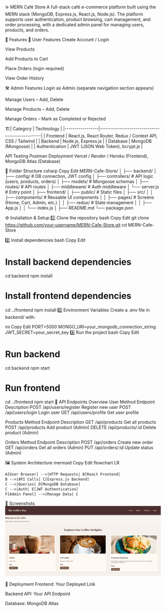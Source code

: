 ☕ MERN Café Store
A full-stack café e-commerce platform built using the MERN stack (MongoDB, Express.js, React.js, Node.js).
The platform supports user authentication, product browsing, cart management, and order processing, with a dedicated admin panel for managing users, products, and orders.

📌 Features
👤 User Features
Create Account / Login

View Products

Add Products to Cart

Place Orders (login required)

View Order History

🛠 Admin Features
Login as Admin (separate navigation section appears)

Manage Users – Add, Delete

Manage Products – Add, Delete

Manage Orders – Mark as Completed or Rejected

🏗| Category        | Technology                                   |
|-----------------|------------------------------------------------|
| Frontend        | React.js, React Router, Redux / Context API, CSS / Tailwind |
| Backend         | Node.js, Express.js                            |
| Database        | MongoDB (Mongoose)                             |
| Authentication  | JWT (JSON Web Token), bcrypt.js                |


API Testing	Postman
Deployment	Vercel / Render / Heroku (Frontend), MongoDB Atlas (Database)

📂 Folder Structure
csharp
Copy
Edit
MERN-Cafe-Store/
│
├── backend/
│   ├── config/        # DB connection, JWT config
│   ├── controllers/   # API logic (users, products, orders)
│   ├── models/        # Mongoose schemas
│   ├── routes/        # API routes
│   ├── middleware/    # Auth middleware
│   └── server.js      # Entry point
│
├── frontend/
│   ├── public/        # Static files
│   ├── src/
│   │   ├── components/ # Reusable UI components
│   │   ├── pages/      # Screens (Home, Cart, Admin, etc.)
│   │   ├── redux/      # State management
│   │   ├── App.js
│   │   └── index.js
│
├── README.md
└── package.json

⚙️ Installation & Setup
1️⃣ Clone the repository
bash
Copy
Edit
git clone https://github.com/your-username/MERN-Cafe-Store.git
cd MERN-Cafe-Store

2️⃣ Install dependencies
bash
Copy
Edit
# Install backend dependencies
cd backend
npm install

# Install frontend dependencies
cd ../frontend
npm install
3️⃣ Environment Variables
Create a .env file in backend/ with:

ini
Copy
Edit
PORT=5000
MONGO_URI=your_mongodb_connection_string
JWT_SECRET=your_secret_key
4️⃣ Run the project
bash
Copy
Edit
# Run backend
cd backend
npm start

# Run frontend
cd ../frontend
npm start
🔗 API Endpoints Overview
User
Method	Endpoint	Description
POST	/api/users/register	Register new user
POST	/api/users/login	Login user
GET	/api/users/profile	Get user profile

Products
Method	Endpoint	Description
GET	/api/products	Get all products
POST	/api/products	Add product (Admin)
DELETE	/api/products/:id	Delete product (Admin)

Orders
Method	Endpoint	Description
POST	/api/orders	Create new order
GET	/api/orders	Get all orders (Admin)
PUT	/api/orders/:id	Update status (Admin)

🖼 System Architecture
mermaid
Copy
Edit
flowchart LR


    A[User Browser] -->|HTTP Requests| B[React Frontend]
    B -->|API Calls| C[Express.js Backend]
    C -->|Queries| D[MongoDB Database]
    C -->|Auth| E[JWT Authentication]
    F[Admin Panel] -->|Manage Data| C
    
📸 Screenshots
![Home Page Screenshot](public/home.png)



🚀 Deployment
Frontend: Your Deployed Link

Backend API: Your API Endpoint

Database: MongoDB Atlas

